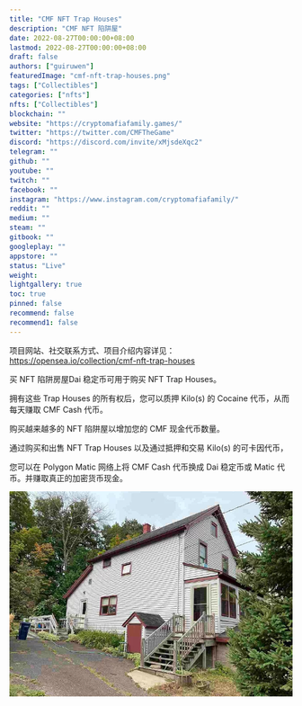 ```yaml
---
title: "CMF NFT Trap Houses"
description: "CMF NFT 陷阱屋"
date: 2022-08-27T00:00:00+08:00
lastmod: 2022-08-27T00:00:00+08:00
draft: false
authors: ["guiruwen"]
featuredImage: "cmf-nft-trap-houses.png"
tags: ["Collectibles"]
categories: ["nfts"]
nfts: ["Collectibles"]
blockchain: ""
website: "https://cryptomafiafamily.games/"
twitter: "https://twitter.com/CMFTheGame"
discord: "https://discord.com/invite/xMjsdeXqc2"
telegram: ""
github: ""
youtube: ""
twitch: ""
facebook: ""
instagram: "https://www.instagram.com/cryptomafiafamily/"
reddit: ""
medium: ""
steam: ""
gitbook: ""
googleplay: ""
appstore: ""
status: "Live"
weight: 
lightgallery: true
toc: true
pinned: false
recommend: false
recommend1: false
---
```

项目网站、社交联系方式、项目介绍内容详见：https://opensea.io/collection/cmf-nft-trap-houses

买 NFT 陷阱房屋Dai 稳定币可用于购买 NFT Trap Houses。

拥有这些 Trap Houses 的所有权后，您可以质押 Kilo(s) 的 Cocaine 代币，从而每天赚取 CMF Cash 代币。

购买越来越多的 NFT 陷阱屋以增加您的 CMF 现金代币数量。

通过购买和出售 NFT Trap Houses 以及通过抵押和交易 Kilo(s) 的可卡因代币，

您可以在 Polygon Matic 网络上将 CMF Cash 代币换成 Dai 稳定币或 Matic 代币。并赚取真正的加密货币现金。

![nft](01.png)


